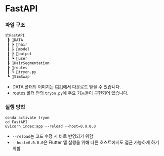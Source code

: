 # FastAPI
### 파일 구조
```bash
📦FastAPI
 ┣ 📂DATA
 ┃ ┣ 📂hair
 ┃ ┣ 📂model
 ┃ ┣ 📂output
 ┃ ┗ 📂user
 ┣ 📂HairSegmentation
 ┣ 📂routes
 ┃ ┗ 📜tryon.py
 ┗ 📂SimSwap
 ```
 - DATA 폴더의 이미지는 [여기]()에서 다운로드 받을 수 있습니다.
 - routes 폴더 안의 `tryon.py`에 주요 기능들이 구현되어 있습니다.

### 실행 방법
```
conda activate tryon
cd FastAPI
uvicorn index:app --reload --host=0.0.0.0 
```
- `--reload`는 코드 수정 시 바로 반영되기 위함
- `--host=0.0.0.0`은 Flutter 앱 실행을 위해 다른 호스트에서도 접근 가능하게 하기 위함
